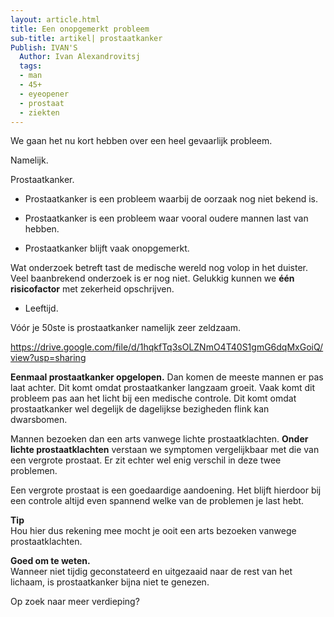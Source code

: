 ```yaml
---
layout: article.html
title: Een onopgemerkt probleem
sub-title: artikel| prostaatkanker
Publish: IVAN'S
  Author: Ivan Alexandrovitsj
  tags:
  - man
  - 45+
  - eyeopener
  - prostaat
  - ziekten
---
```


We gaan het nu kort hebben over een heel gevaarlijk probleem. 

Namelijk.

Prostaatkanker.

* Prostaatkanker is een probleem waarbij de oorzaak nog niet bekend is. 

* Prostaatkanker is een probleem waar vooral oudere mannen last van hebben. 

* Prostaatkanker blijft vaak onopgemerkt. 

Wat onderzoek betreft tast de medische wereld nog volop in het duister. Veel baanbrekend onderzoek is er nog niet. Gelukkig kunnen we **één risicofactor** met zekerheid opschrijven.

* Leeftijd. 

Vóór je 50ste is prostaatkanker namelijk zeer zeldzaam. 

https://drive.google.com/file/d/1hqkfTq3sOLZNmO4T40S1gmG6dqMxGoiQ/view?usp=sharing

**Eenmaal prostaatkanker opgelopen.** Dan komen de meeste mannen er pas laat achter. Dit komt omdat prostaatkanker langzaam groeit. Vaak komt dit probleem pas aan het licht bij een medische controle. Dit komt omdat prostaatkanker wel degelijk de dagelijkse bezigheden flink kan dwarsbomen. 

Mannen bezoeken dan een arts vanwege lichte prostaatklachten. **Onder lichte prostaatklachten** verstaan we symptomen vergelijkbaar met die van een vergrote prostaat. Er zit echter wel enig verschil in deze twee problemen. 

Een vergrote prostaat is een goedaardige aandoening. Het blijft hierdoor bij een controle altijd even spannend welke van de problemen je last hebt. 

**Tip** <br>
Hou hier dus rekening mee mocht je ooit een arts bezoeken vanwege prostaatklachten. 

**Goed om te weten.** <br>
Wanneer niet tijdig geconstateerd en uitgezaaid naar de rest van het lichaam, is prostaatkanker bijna niet te genezen. 

Op zoek naar meer verdieping? 
